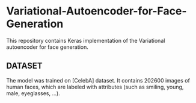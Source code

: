 # Variational-Autoencoder-for-Face-Generation
This repository contains Keras implementation of the Variational autoencoder for face generation.
## DATASET
The model was trained on [CelebA] dataset. It contains 202600 images of human faces, which are labeled with attributes (such as smiling, young, male, eyeglasses, ...).

